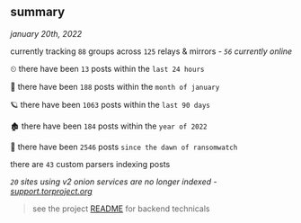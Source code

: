 
## summary
_january 20th, 2022_

currently tracking `88` groups across `125` relays & mirrors - _`56` currently online_

⏲ there have been `13` posts within the `last 24 hours`

🦈 there have been `188` posts within the `month of january`

🪐 there have been `1063` posts within the `last 90 days`

🏚 there have been `184` posts within the `year of 2022`

🦕 there have been `2546` posts `since the dawn of ransomwatch`

there are `43` custom parsers indexing posts

_`20` sites using v2 onion services are no longer indexed - [support.torproject.org](https://support.torproject.org/onionservices/v2-deprecation/)_

> see the project [README](https://github.com/thetanz/ransomwatch#ransomwatch--) for backend technicals
